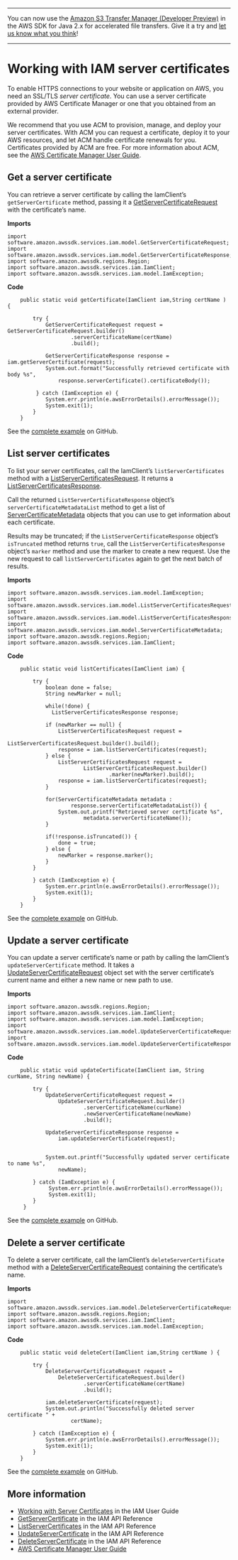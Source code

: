 --------

You can now use the [Amazon S3 Transfer Manager \(Developer Preview\)](https://bit.ly/2WQebiP) in the AWS SDK for Java 2\.x for accelerated file transfers\. Give it a try and [let us know what you think](https://bit.ly/3zT1YYM)\!

--------

# Working with IAM server certificates<a name="examples-iam-server-certificates"></a>

To enable HTTPS connections to your website or application on AWS, you need an SSL/TLS *server certificate*\. You can use a server certificate provided by AWS Certificate Manager or one that you obtained from an external provider\.

We recommend that you use ACM to provision, manage, and deploy your server certificates\. With ACM you can request a certificate, deploy it to your AWS resources, and let ACM handle certificate renewals for you\. Certificates provided by ACM are free\. For more information about ACM, see the [AWS Certificate Manager User Guide](http://docs.aws.amazon.com/acm/latest/userguide/)\.

## Get a server certificate<a name="get-a-server-certificate"></a>

You can retrieve a server certificate by calling the IamClient’s `getServerCertificate` method, passing it a [GetServerCertificateRequest](http://docs.aws.amazon.com/sdk-for-java/latest/reference/software/amazon/awssdk/services/iam/model/GetServerCertificateRequest.html) with the certificate’s name\.

 **Imports** 

```
import software.amazon.awssdk.services.iam.model.GetServerCertificateRequest;
import software.amazon.awssdk.services.iam.model.GetServerCertificateResponse;
import software.amazon.awssdk.regions.Region;
import software.amazon.awssdk.services.iam.IamClient;
import software.amazon.awssdk.services.iam.model.IamException;
```

 **Code** 

```
    public static void getCertificate(IamClient iam,String certName ) {

        try {
            GetServerCertificateRequest request = GetServerCertificateRequest.builder()
                    .serverCertificateName(certName)
                    .build();

            GetServerCertificateResponse response = iam.getServerCertificate(request);
            System.out.format("Successfully retrieved certificate with body %s",
                response.serverCertificate().certificateBody());

         } catch (IamException e) {
            System.err.println(e.awsErrorDetails().errorMessage());
            System.exit(1);
        }
    }
```

See the [complete example](https://github.com/awsdocs/aws-doc-sdk-examples/blob/master/javav2/example_code/iam/src/main/java/com/example/iam/GetServerCertificate.java) on GitHub\.

## List server certificates<a name="list-server-certificates"></a>

To list your server certificates, call the IamClient’s `listServerCertificates` method with a [ListServerCertificatesRequest](http://docs.aws.amazon.com/sdk-for-java/latest/reference/software/amazon/awssdk/services/iam/model/ListServerCertificatesRequest.html)\. It returns a [ListServerCertificatesResponse](http://docs.aws.amazon.com/sdk-for-java/latest/reference/software/amazon/awssdk/services/iam/model/ListServerCertificatesResponse.html)\.

Call the returned `ListServerCertificateResponse` object’s `serverCertificateMetadataList` method to get a list of [ServerCertificateMetadata](http://docs.aws.amazon.com/sdk-for-java/latest/reference/software/amazon/awssdk/services/iam/model/ServerCertificateMetadata.html) objects that you can use to get information about each certificate\.

Results may be truncated; if the `ListServerCertificateResponse` object’s `isTruncated` method returns `true`, call the `ListServerCertificatesResponse` object’s `marker` method and use the marker to create a new request\. Use the new request to call `listServerCertificates` again to get the next batch of results\.

 **Imports** 

```
import software.amazon.awssdk.services.iam.model.IamException;
import software.amazon.awssdk.services.iam.model.ListServerCertificatesRequest;
import software.amazon.awssdk.services.iam.model.ListServerCertificatesResponse;
import software.amazon.awssdk.services.iam.model.ServerCertificateMetadata;
import software.amazon.awssdk.regions.Region;
import software.amazon.awssdk.services.iam.IamClient;
```

 **Code** 

```
    public static void listCertificates(IamClient iam) {

        try {
            boolean done = false;
            String newMarker = null;

            while(!done) {
              ListServerCertificatesResponse response;

            if (newMarker == null) {
                ListServerCertificatesRequest request =
                        ListServerCertificatesRequest.builder().build();
                response = iam.listServerCertificates(request);
            } else {
                ListServerCertificatesRequest request =
                        ListServerCertificatesRequest.builder()
                                .marker(newMarker).build();
                response = iam.listServerCertificates(request);
            }

            for(ServerCertificateMetadata metadata :
                    response.serverCertificateMetadataList()) {
                System.out.printf("Retrieved server certificate %s",
                        metadata.serverCertificateName());
            }

            if(!response.isTruncated()) {
                done = true;
            } else {
                newMarker = response.marker();
            }
        }

        } catch (IamException e) {
            System.err.println(e.awsErrorDetails().errorMessage());
            System.exit(1);
        }
    }
```

See the [complete example](https://github.com/awsdocs/aws-doc-sdk-examples/blob/master/javav2/example_code/iam/src/main/java/com/example/iam/ListServerCertificates.java) on GitHub\.

## Update a server certificate<a name="update-a-server-certificate"></a>

You can update a server certificate’s name or path by calling the IamClient’s `updateServerCertificate` method\. It takes a [UpdateServerCertificateRequest](http://docs.aws.amazon.com/sdk-for-java/latest/reference/software/amazon/awssdk/services/iam/model/UpdateServerCertificateRequest.html) object set with the server certificate’s current name and either a new name or new path to use\.

 **Imports** 

```
import software.amazon.awssdk.regions.Region;
import software.amazon.awssdk.services.iam.IamClient;
import software.amazon.awssdk.services.iam.model.IamException;
import software.amazon.awssdk.services.iam.model.UpdateServerCertificateRequest;
import software.amazon.awssdk.services.iam.model.UpdateServerCertificateResponse;
```

 **Code** 

```
    public static void updateCertificate(IamClient iam, String curName, String newName) {

        try {
            UpdateServerCertificateRequest request =
                UpdateServerCertificateRequest.builder()
                        .serverCertificateName(curName)
                        .newServerCertificateName(newName)
                        .build();

            UpdateServerCertificateResponse response =
                iam.updateServerCertificate(request);


            System.out.printf("Successfully updated server certificate to name %s",
                newName);

        } catch (IamException e) {
             System.err.println(e.awsErrorDetails().errorMessage());
             System.exit(1);
        }
     }
```

See the [complete example](https://github.com/awsdocs/aws-doc-sdk-examples/blob/master/javav2/example_code/iam/src/main/java/com/example/iam/UpdateServerCertificate.java) on GitHub\.

## Delete a server certificate<a name="delete-a-server-certificate"></a>

To delete a server certificate, call the IamClient’s `deleteServerCertificate` method with a [DeleteServerCertificateRequest](http://docs.aws.amazon.com/sdk-for-java/latest/reference/software/amazon/awssdk/services/iam/model/DeleteServerCertificateRequest.html) containing the certificate’s name\.

 **Imports** 

```
import software.amazon.awssdk.services.iam.model.DeleteServerCertificateRequest;
import software.amazon.awssdk.regions.Region;
import software.amazon.awssdk.services.iam.IamClient;
import software.amazon.awssdk.services.iam.model.IamException;
```

 **Code** 

```
    public static void deleteCert(IamClient iam,String certName ) {

        try {
            DeleteServerCertificateRequest request =
                DeleteServerCertificateRequest.builder()
                        .serverCertificateName(certName)
                        .build();

            iam.deleteServerCertificate(request);
            System.out.println("Successfully deleted server certificate " +
                    certName);

        } catch (IamException e) {
            System.err.println(e.awsErrorDetails().errorMessage());
            System.exit(1);
        }
    }
```

See the [complete example](https://github.com/awsdocs/aws-doc-sdk-examples/blob/master/javav2/example_code/iam/src/main/java/com/example/iam/DeleteServerCertificate.java) on GitHub\.

## More information<a name="more-information"></a>
+  [Working with Server Certificates](https://docs.aws.amazon.com/IAM/latest/UserGuide/id_credentials_server-certs.html) in the IAM User Guide
+  [GetServerCertificate](https://docs.aws.amazon.com/IAM/latest/APIReference/API_GetServerCertificate.html) in the IAM API Reference
+  [ListServerCertificates](https://docs.aws.amazon.com/IAM/latest/APIReference/API_ListServerCertificates.html) in the IAM API Reference
+  [UpdateServerCertificate](https://docs.aws.amazon.com/IAM/latest/APIReference/API_UpdateServerCertificate.html) in the IAM API Reference
+  [DeleteServerCertificate](https://docs.aws.amazon.com/IAM/latest/APIReference/API_DeleteServerCertificate.html) in the IAM API Reference
+  [AWS Certificate Manager User Guide](http://docs.aws.amazon.com/acm/latest/userguide/) 